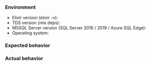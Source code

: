 <!--
### Precheck

* For general discussions and support, use Stack Overflow or the Elixir Forum
* For bugs, do a quick search and make sure the bug has not yet been reported
* Ensure that this issue is related to the Ecto TDS library
* All checked? Be nice and have fun!
-->

### Environment

* Elixir version (elixir -v):
* TDS version (mix deps):
* MSSQL Server version (SQL Server 2016 / 2019 / Azure SQL Edge):
* Operating system:

### Expected behavior


### Actual behavior
